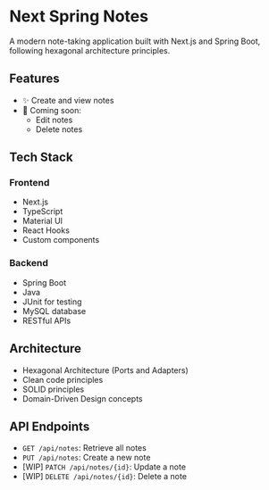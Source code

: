 # Next Spring Notes

A modern note-taking application built with Next.js and Spring Boot, following hexagonal architecture principles.

## Features
- ✨ Create and view notes
- 🎯 Coming soon:
  - Edit notes
  - Delete notes

## Tech Stack
### Frontend
- Next.js 
- TypeScript
- Material UI
- React Hooks
- Custom components

### Backend
- Spring Boot 
- Java
- JUnit for testing
- MySQL database
- RESTful APIs

## Architecture
- Hexagonal Architecture (Ports and Adapters)
- Clean code principles
- SOLID principles
- Domain-Driven Design concepts

## API Endpoints
- `GET /api/notes`: Retrieve all notes
- `PUT /api/notes`: Create a new note
- [WIP] `PATCH /api/notes/{id}`: Update a note
- [WIP] `DELETE /api/notes/{id}`: Delete a note
